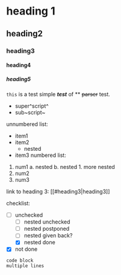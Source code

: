 # heading 1

## heading2

### heading3

#### heading4

##### heading5

`this` is a test simple ***test*** of ** ~~parser~~
test.

* super^script^
* sub~script~

unnumbered list:
* item1
* item2
    * nested
* item3
numbered list:
1. num1
    a. nested
    b. nested
        1. more nested
2. num2
3. num3

link to heading 3:  [[#heading3|heading3]]

checklist:
- [ ] unchecked
    - [ ] nested unchecked
    - [ ] nested postponed
    - [ ] nested given back?
    - [x] nested done
- [x] not done

```
code block
multiple lines
```


